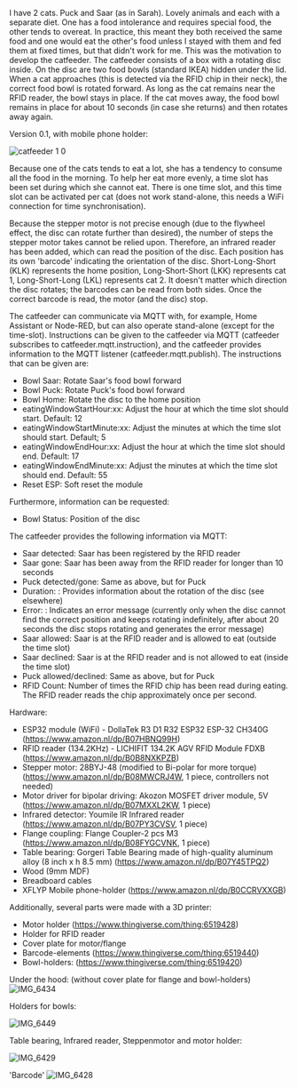 I have 2 cats. Puck and Saar (as in Sarah). Lovely animals and each with a separate diet. One has a food intolerance and requires special food, the other tends to overeat. In practice, this meant they both received the same food and one would eat the other's food unless I stayed with them and fed them at fixed times, but that didn't work for me. This was the motivation to develop the catfeeder. The catfeeder consists of a box with a rotating disc inside. On the disc are two food bowls (standard IKEA) hidden under the lid. When a cat approaches (this is detected via the RFID chip in their neck), the correct food bowl is rotated forward. As long as the cat remains near the RFID reader, the bowl stays in place. If the cat moves away, the food bowl remains in place for about 10 seconds (in case she returns) and then rotates away again.

Version 0.1, with mobile phone holder:

![catfeeder 1 0](https://github.com/Tech-RW/Catfeeder/assets/120517590/ba5172c5-142e-4839-818f-bfcabc51899f)

Because one of the cats tends to eat a lot, she has a tendency to consume all the food in the morning. To help her eat more evenly, a time slot has been set during which she cannot eat. There is one time slot, and this time slot can be activated per cat (does not work stand-alone, this needs a WiFi connection for time synchronisation).

Because the stepper motor is not precise enough (due to the flywheel effect, the disc can rotate further than desired), the number of steps the stepper motor takes cannot be relied upon. Therefore, an infrared reader has been added, which can read the position of the disc. Each position has its own 'barcode' indicating the orientation of the disc. Short-Long-Short (KLK) represents the home position, Long-Short-Short (LKK) represents cat 1, Long-Short-Long (LKL) represents cat 2. It doesn't matter which direction the disc rotates; the barcodes can be read from both sides. Once the correct barcode is read, the motor (and the disc) stop.

The catfeeder can communicate via MQTT with, for example, Home Assistant or Node-RED, but can also operate stand-alone (except for the time-slot). Instructions can be given to the catfeeder via MQTT (catfeeder subscribes to catfeeder.mqtt.instruction), and the catfeeder provides information to the MQTT listener (catfeeder.mqtt.publish). The instructions that can be given are:

- Bowl Saar: Rotate Saar's food bowl forward
- Bowl Puck: Rotate Puck's food bowl forward
- Bowl Home: Rotate the disc to the home position
- eatingWindowStartHour:xx: Adjust the hour at which the time slot should start. Default: 12
- eatingWindowStartMinute:xx: Adjust the minutes at which the time slot should start. Default; 5
- eatingWindowEndHour:xx: Adjust the hour at which the time slot should end. Default: 17
- eatingWindowEndMinute:xx: Adjust the minutes at which the time slot should end. Default: 55
- Reset ESP: Soft reset the module

Furthermore, information can be requested:

- Bowl Status: Position of the disc

The catfeeder provides the following information via MQTT:

- Saar detected: Saar has been registered by the RFID reader
- Saar gone: Saar has been away from the RFID reader for longer than 10 seconds
- Puck detected/gone: Same as above, but for Puck
- Duration: <string>: Provides information about the rotation of the disc (see elsewhere)
- Error: <string>: Indicates an error message (currently only when the disc cannot find the correct position and keeps rotating indefinitely, after about 20 seconds the disc stops rotating and generates the error message)
- Saar allowed: Saar is at the RFID reader and is allowed to eat (outside the time slot)
- Saar declined: Saar is at the RFID reader and is not allowed to eat (inside the time slot)
- Puck allowed/declined: Same as above, but for Puck
- RFID Count: Number of times the RFID chip has been read during eating. The RFID reader reads the chip approximately once per second.


Hardware:

- ESP32 module (WiFi) - DollaTek R3 D1 R32 ESP32 ESP-32 CH340G (https://www.amazon.nl/dp/B07HBNQ99H)
- RFID reader (134.2KHz) - LICHIFIT 134.2K AGV RFID Module FDXB (https://www.amazon.nl/dp/B0B8NXKPZB)
- Stepper motor: 28BYJ-48 (modified to Bi-polar for more torque) (https://www.amazon.nl/dp/B08MWCRJ4W, 1 piece, controllers not needed)
- Motor driver for bipolar driving: Akozon MOSFET driver module, 5V (https://www.amazon.nl/dp/B07MXXL2KW, 1 piece)
- Infrared detector: Youmile IR Infrared reader (https://www.amazon.nl/dp/B07PY3CVSV, 1 piece)
- Flange coupling: Flange Coupler-2 pcs M3 (https://www.amazon.nl/dp/B08FYGCVNK, 1 piece)
- Table bearing: Gorgeri Table Bearing made of high-quality aluminum alloy (8 inch x h 8.5 mm) (https://www.amazon.nl/dp/B07Y45TPQ2)
- Wood (9mm MDF)
- Breadboard cables
- XFLYP Mobile phone-holder (https://www.amazon.nl/dp/B0CCRVXXGB)

Additionally, several parts were made with a 3D printer:

- Motor holder (https://www.thingiverse.com/thing:6519428)
- Holder for RFID reader
- Cover plate for motor/flange 
- Barcode-elements (https://www.thingiverse.com/thing:6519440)
- Bowl-holders: (https://www.thingiverse.com/thing:6519420)


Under the hood: (without cover plate for flange and bowl-holders)
![IMG_6434](https://github.com/Tech-RW/Catfeeder/assets/120517590/2fae9dd7-6751-4545-bcf3-c66fe913d16f)

Holders for bowls:

![IMG_6449](https://github.com/Tech-RW/Catfeeder/assets/120517590/8ef9cbb5-eaa7-46d6-80f5-2d794ef86833)

Table bearing, Infrared reader, Steppenmotor and motor holder:

![IMG_6429](https://github.com/Tech-RW/Catfeeder/assets/120517590/0f6799cc-b744-4cbe-a1c3-e1ed2e8210cf)

'Barcode'
![IMG_6428](https://github.com/Tech-RW/Catfeeder/assets/120517590/d452829f-2f26-4a26-98e2-469788d8833a)




